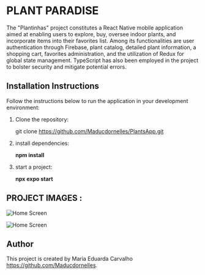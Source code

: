 # PLANT PARADISE

The "Plantinhas" project constitutes a React Native mobile application aimed at enabling users to explore, buy, oversee indoor plants, and incorporate items into their favorites list. Among its functionalities are user authentication through Firebase, plant catalog, detailed plant information, a shopping cart, favorites administration, and the utilization of Redux for global state management. TypeScript has also been employed in the project to bolster security and mitigate potential errors.

## Installation Instructions

Follow the instructions below to run the application in your development environment:

1. Clone the repository:

  
   git clone https://github.com/Maducdornelles/PlantsApp.git
2. install dependencies:

   **npm install**
   
3. start a project:

   **npx expo start**



## PROJECT IMAGES :

![Home Screen](https://cdn.discordapp.com/attachments/1091126635018858537/1151573898064834560/1.png)





![Home Screen](https://cdn.discordapp.com/attachments/1091126635018858537/1151574026725113896/image.png)

## Author

This project is created by Maria Eduarda Carvalho https://github.com/Maducdornelles.
